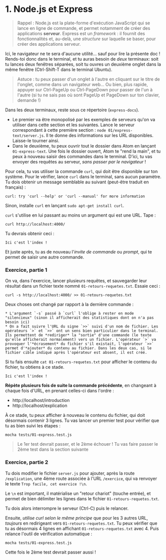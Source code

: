# 1. Node.js et Express

> Rappel : Node.js est la plate-forme d'exécution JavaScript qui se lance en ligne de commande, et permet notamment de créer des applications **serveur**. Express est un *framework* : il fournit des fonctionnalités et, au-delà, une *structure* sur laquelle se baser, pour créer des applications serveur.

Ici, le navigateur ne te sera d'aucune utilité... sauf pour lire la présente doc ! Rends-toi donc dans le terminal, et tu auras besoin de *deux* terminaux: soit tu lances deux fenêtres séparées, soit tu ouvres un deuxième onglet dans la même fenêtre (Ctrl-Shift-T dans le terminal Ubuntu).

> Astuce : tu peux passer d'un onglet à l'autre en cliquant sur le titre de l'onglet, comme dans un navigateur web... Ou bien, plus rapide, appuyer sur Ctrl-PageUp ou Ctrl-PageDown pour passer de l'un à l'autre (si tu ne sais pas où sont PageUp et PageDown sur ton clavier, demande !)

Dans les deux terminaux, reste sous ce répertoire (`express-docs`).
* Le premier va être monopolisé par les exemples de serveurs qu'on va utiliser dans cette section et les suivantes. Lance le serveur correspondant à cette première section : `node 01/express-text/server.js`. Il te donne des informations sur les URL disponibles. Laisse-le tourner ainsi.
* Dans le deuxième, tu peux ouvrir tout le dossier dans Atom en lançant  `01-express-text`. Une fois le dossier ouvert, Atom te "rend la main", et tu peux à nouveau saisir des commandes dans le terminal. D'ici, tu vas envoyer des requêtes au serveur, *sans passer par le navigateur* !

Pour cela, tu vas utiliser la commande `curl`, qui doit être disponible sur ton système. Pour le vérifier, lance `curl` dans le terminal, sans aucun paramètre. Tu dois obtenir un message semblable au suivant (peut-être traduit en français) :

    curl: try 'curl --help' or 'curl --manual' for more information

Sinon, installe `curl` en lançant `sudo apt-get install curl`.

`curl` s'utilise en lui passant au moins un argument qui est une URL. Tape :

    curl http://localhost:4000/

Tu devrais obtenir ceci :

    Ici c'est l'index !

Et juste après, tu as de nouveau l'*invite de commande* ou *prompt*, qui te permet de saisir une autre commande.

### Exercice, partie 1

On va, dans l'exercice, lancer plusieurs requêtes, et sauvegarder leur résultat dans un fichier texte nommé `01-retours-requetes.txt`. Essaie ceci :

    curl -s http://localhost:4000/ >> 01-retours-requetes.txt

Deux choses ont changé par rapport à la dernière commande :

    * L'argument `-s` passé à `curl` l'oblige à rester en mode "silencieux" (sinon il afficherait des statistiques dont on n'a pas besoin ici)
    * On a fait suivre l'URL du signe `>>` suivi d'un nom de fichier. Les opérateurs `>` et `>>` ont un sens bien particulier dans le terminal. Ils permettent de *rediriger* la "sortie" d'une commande (le texte qu'elle afficherait normalement) vers un fichier. L'opérateur `>` va provoquer l'*écrasement* du fichier s'il existait, l'opérateur `>>` permet d'*ajouter* du contenu au fichier. Dans les deux cas, si le fichier cible indiqué après l'opérateur est absent, il est créé.

Si tu fais ensuite `cat 01-retours-requetes.txt` pour afficher le contenu du fichier, tu obtiens à ce stade.

    Ici c'est l'index !

**Répète plusieurs fois de suite la commande précédente**, en changeant à chaque fois d'URL, en prenant celles-ci dans l'ordre :

* http://localhost/introduction
* http://localhost/explication

À ce stade, tu peux afficher à nouveau le contenu du fichier, qui doit désormais contenir 3 lignes. Tu vas lancer un premier test pour vérifier que tu as bien suivi les étapes :

    mocha tests/01-express.test.js

> Le 1er test devrait passer, et le 2ème échouer ! Tu vas faire passer le 2ème test dans la section suivante

### Exercice, partie 2

Tu dois modifier le fichier `server.js` pour ajouter, après la route `/explication`, une 4ème route associée à l'URL `/exercice`, qui va renvoyer le texte `Trop facile, cet exercice !\n`.

Le `\n` est important, il matérialise un "retour chariot" (touche entrée), et permet de bien délimiter les lignes dans le fichier `01-retours-requetes.txt`.

Tu dois alors interrompre le serveur (Ctrl-C) puis le relancer.

Ensuite, *utilise curl selon le même principe* que pour les 3 autres URL, *toujours* en redirigeant vers `01-retours-requetes.txt`. Tu peux vérifier que tu as désormais 4 lignes en affichant `01-retours-requetes.txt` avec 4. Puis relance l'outil de vérification automatique :

    mocha tests/01-express.test.js

Cette fois le 2ème test devrait passer aussi !
